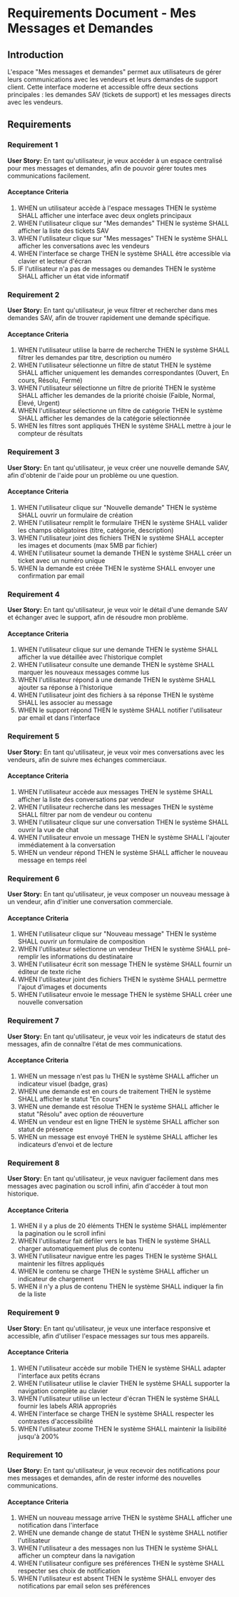 # Requirements Document - Mes Messages et Demandes

## Introduction

L'espace "Mes messages et demandes" permet aux utilisateurs de gérer leurs communications avec les vendeurs et leurs demandes de support client. Cette interface moderne et accessible offre deux sections principales : les demandes SAV (tickets de support) et les messages directs avec les vendeurs.

## Requirements

### Requirement 1

**User Story:** En tant qu'utilisateur, je veux accéder à un espace centralisé pour mes messages et demandes, afin de pouvoir gérer toutes mes communications facilement.

#### Acceptance Criteria

1. WHEN un utilisateur accède à l'espace messages THEN le système SHALL afficher une interface avec deux onglets principaux
2. WHEN l'utilisateur clique sur "Mes demandes" THEN le système SHALL afficher la liste des tickets SAV
3. WHEN l'utilisateur clique sur "Mes messages" THEN le système SHALL afficher les conversations avec les vendeurs
4. WHEN l'interface se charge THEN le système SHALL être accessible via clavier et lecteur d'écran
5. IF l'utilisateur n'a pas de messages ou demandes THEN le système SHALL afficher un état vide informatif

### Requirement 2

**User Story:** En tant qu'utilisateur, je veux filtrer et rechercher dans mes demandes SAV, afin de trouver rapidement une demande spécifique.

#### Acceptance Criteria

1. WHEN l'utilisateur utilise la barre de recherche THEN le système SHALL filtrer les demandes par titre, description ou numéro
2. WHEN l'utilisateur sélectionne un filtre de statut THEN le système SHALL afficher uniquement les demandes correspondantes (Ouvert, En cours, Résolu, Fermé)
3. WHEN l'utilisateur sélectionne un filtre de priorité THEN le système SHALL afficher les demandes de la priorité choisie (Faible, Normal, Élevé, Urgent)
4. WHEN l'utilisateur sélectionne un filtre de catégorie THEN le système SHALL afficher les demandes de la catégorie sélectionnée
5. WHEN les filtres sont appliqués THEN le système SHALL mettre à jour le compteur de résultats

### Requirement 3

**User Story:** En tant qu'utilisateur, je veux créer une nouvelle demande SAV, afin d'obtenir de l'aide pour un problème ou une question.

#### Acceptance Criteria

1. WHEN l'utilisateur clique sur "Nouvelle demande" THEN le système SHALL ouvrir un formulaire de création
2. WHEN l'utilisateur remplit le formulaire THEN le système SHALL valider les champs obligatoires (titre, catégorie, description)
3. WHEN l'utilisateur joint des fichiers THEN le système SHALL accepter les images et documents (max 5MB par fichier)
4. WHEN l'utilisateur soumet la demande THEN le système SHALL créer un ticket avec un numéro unique
5. WHEN la demande est créée THEN le système SHALL envoyer une confirmation par email

### Requirement 4

**User Story:** En tant qu'utilisateur, je veux voir le détail d'une demande SAV et échanger avec le support, afin de résoudre mon problème.

#### Acceptance Criteria

1. WHEN l'utilisateur clique sur une demande THEN le système SHALL afficher la vue détaillée avec l'historique complet
2. WHEN l'utilisateur consulte une demande THEN le système SHALL marquer les nouveaux messages comme lus
3. WHEN l'utilisateur répond à une demande THEN le système SHALL ajouter sa réponse à l'historique
4. WHEN l'utilisateur joint des fichiers à sa réponse THEN le système SHALL les associer au message
5. WHEN le support répond THEN le système SHALL notifier l'utilisateur par email et dans l'interface

### Requirement 5

**User Story:** En tant qu'utilisateur, je veux voir mes conversations avec les vendeurs, afin de suivre mes échanges commerciaux.

#### Acceptance Criteria

1. WHEN l'utilisateur accède aux messages THEN le système SHALL afficher la liste des conversations par vendeur
2. WHEN l'utilisateur recherche dans les messages THEN le système SHALL filtrer par nom de vendeur ou contenu
3. WHEN l'utilisateur clique sur une conversation THEN le système SHALL ouvrir la vue de chat
4. WHEN l'utilisateur envoie un message THEN le système SHALL l'ajouter immédiatement à la conversation
5. WHEN un vendeur répond THEN le système SHALL afficher le nouveau message en temps réel

### Requirement 6

**User Story:** En tant qu'utilisateur, je veux composer un nouveau message à un vendeur, afin d'initier une conversation commerciale.

#### Acceptance Criteria

1. WHEN l'utilisateur clique sur "Nouveau message" THEN le système SHALL ouvrir un formulaire de composition
2. WHEN l'utilisateur sélectionne un vendeur THEN le système SHALL pré-remplir les informations du destinataire
3. WHEN l'utilisateur écrit son message THEN le système SHALL fournir un éditeur de texte riche
4. WHEN l'utilisateur joint des fichiers THEN le système SHALL permettre l'ajout d'images et documents
5. WHEN l'utilisateur envoie le message THEN le système SHALL créer une nouvelle conversation

### Requirement 7

**User Story:** En tant qu'utilisateur, je veux voir les indicateurs de statut des messages, afin de connaître l'état de mes communications.

#### Acceptance Criteria

1. WHEN un message n'est pas lu THEN le système SHALL afficher un indicateur visuel (badge, gras)
2. WHEN une demande est en cours de traitement THEN le système SHALL afficher le statut "En cours"
3. WHEN une demande est résolue THEN le système SHALL afficher le statut "Résolu" avec option de réouverture
4. WHEN un vendeur est en ligne THEN le système SHALL afficher son statut de présence
5. WHEN un message est envoyé THEN le système SHALL afficher les indicateurs d'envoi et de lecture

### Requirement 8

**User Story:** En tant qu'utilisateur, je veux naviguer facilement dans mes messages avec pagination ou scroll infini, afin d'accéder à tout mon historique.

#### Acceptance Criteria

1. WHEN il y a plus de 20 éléments THEN le système SHALL implémenter la pagination ou le scroll infini
2. WHEN l'utilisateur fait défiler vers le bas THEN le système SHALL charger automatiquement plus de contenu
3. WHEN l'utilisateur navigue entre les pages THEN le système SHALL maintenir les filtres appliqués
4. WHEN le contenu se charge THEN le système SHALL afficher un indicateur de chargement
5. WHEN il n'y a plus de contenu THEN le système SHALL indiquer la fin de la liste

### Requirement 9

**User Story:** En tant qu'utilisateur, je veux une interface responsive et accessible, afin d'utiliser l'espace messages sur tous mes appareils.

#### Acceptance Criteria

1. WHEN l'utilisateur accède sur mobile THEN le système SHALL adapter l'interface aux petits écrans
2. WHEN l'utilisateur utilise le clavier THEN le système SHALL supporter la navigation complète au clavier
3. WHEN l'utilisateur utilise un lecteur d'écran THEN le système SHALL fournir les labels ARIA appropriés
4. WHEN l'interface se charge THEN le système SHALL respecter les contrastes d'accessibilité
5. WHEN l'utilisateur zoome THEN le système SHALL maintenir la lisibilité jusqu'à 200%

### Requirement 10

**User Story:** En tant qu'utilisateur, je veux recevoir des notifications pour mes messages et demandes, afin de rester informé des nouvelles communications.

#### Acceptance Criteria

1. WHEN un nouveau message arrive THEN le système SHALL afficher une notification dans l'interface
2. WHEN une demande change de statut THEN le système SHALL notifier l'utilisateur
3. WHEN l'utilisateur a des messages non lus THEN le système SHALL afficher un compteur dans la navigation
4. WHEN l'utilisateur configure ses préférences THEN le système SHALL respecter ses choix de notification
5. WHEN l'utilisateur est absent THEN le système SHALL envoyer des notifications par email selon ses préférences